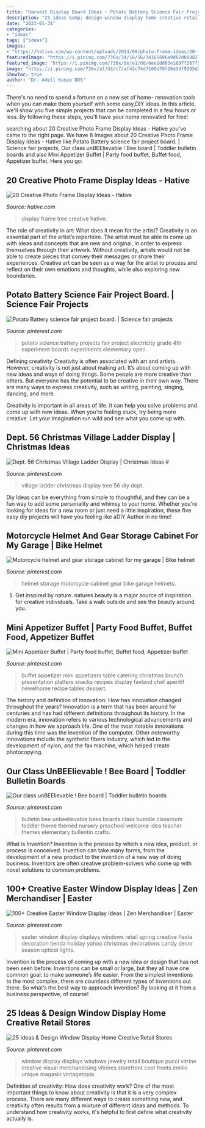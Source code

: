 ```yaml
---
title: "Harvest Display Board Ideas ~ Potato Battery Science Fair Project Board."
description: "25 ideas &amp; design window display home creative retail stores"
date: "2023-01-31"
categories:
- "ideas"
tags: ["ideas"]
images:
- "https://hative.com/wp-content/uploads/2014/08/photo-frame-ideas/20-family-tree-photo-wall-display.jpg"
featuredImage: "https://i.pinimg.com/736x/34/16/56/34165696a9d02d8698275908c484328d.jpg"
featured_image: "https://i.pinimg.com/736x/de/e1/dd/dee1dd63e1697f267f93d05584e47732.jpg"
image: "https://i.pinimg.com/736x/af/43/c7/af43c74d7160d70f26e34f9295d24f85.jpg"
ShowToc: true
author: "Dr. Adell Kunze DDS"
---
```



There's no need to spend a fortune on a new set of home- renovation tools when you can make them yourself with some easy,DIY ideas. In this article, we'll show you five simple projects that can be completed in a few hours or less. By following these steps, you'll have your home renovated for free!

	

		
searching about 20 Creative Photo Frame Display Ideas - Hative you've came to the right page. We have 8 Images about 20 Creative Photo Frame Display Ideas - Hative like Potato Battery science fair project board. | Science fair projects, Our class unBEElievable ! Bee board | Toddler bulletin boards and also Mini Appetizer Buffet | Party food buffet, Buffet food, Appetizer buffet. Here you go:
		
    
## 20 Creative Photo Frame Display Ideas - Hative

<img loading=lazy src="https://hative.com/wp-content/uploads/2014/08/photo-frame-ideas/20-family-tree-photo-wall-display.jpg" onerror="this.onerror=null;this.src='https://tse1.mm.bing.net/th?id=OIP.9u-bEtaRm0CBWyo45s35zwHaHa&amp;pid=15.1';" alt="20 Creative Photo Frame Display Ideas - Hative">

_Source: hative.com_

>display frame tree creative hative. 

	

The role of creativity in art: What does it mean for the artist?
Creativity is an essential part of the artist’s repertoire. The artist must be able to come up with ideas and concepts that are new and original, in order to express themselves through their artwork. Without creativity, artists would not be able to create pieces that convey their messages or share their experiences. Creative art can be seen as a way for the artist to process and reflect on their own emotions and thoughts, while also exploring new boundaries.

    
## Potato Battery Science Fair Project Board. | Science Fair Projects

<img loading=lazy src="https://i.pinimg.com/736x/34/16/56/34165696a9d02d8698275908c484328d.jpg" onerror="this.onerror=null;this.src='https://tse1.mm.bing.net/th?id=OIP.qYdK-yhL6xY3Busm4wawzQHaNK&amp;pid=15.1';" alt="Potato Battery science fair project board. | Science fair projects">

_Source: pinterest.com_

>potato science battery projects fair project electricity grade 4th experiment boards experiments elementary open. 

	

Defining creativity
Creativity is often associated with art and artists. However, creativity is not just about making art. It’s about coming up with new ideas and ways of doing things.
Some people are more creative than others. But everyone has the potential to be creative in their own way. There are many ways to express creativity, such as writing, painting, singing, dancing, and more.

Creativity is important in all areas of life. It can help you solve problems and come up with new ideas. When you’re feeling stuck, try being more creative. Let your imagination run wild and see what you come up with.

    
## Dept. 56 Christmas Village Ladder Display | Christmas Ideas #

<img loading=lazy src="https://i.pinimg.com/736x/af/43/c7/af43c74d7160d70f26e34f9295d24f85.jpg" onerror="this.onerror=null;this.src='https://tse4.mm.bing.net/th?id=OIP.Ld7u1IguIifNYXUesyS_oQHaJ3&amp;pid=15.1';" alt="Dept. 56 Christmas Village Ladder Display | Christmas Ideas #">

_Source: pinterest.com_

>village ladder christmas display tree 56 diy dept. 

	

Diy Ideas can be everything from simple to thoughtful, and they can be a fun way to add some personality and whimsy to your home. Whether you're looking for ideas for a new room or just need a little inspiration, these five easy diy projects will have you feeling like aDIY Author in no time!

    
## Motorcycle Helmet And Gear Storage Cabinet For My Garage | Bike Helmet

<img loading=lazy src="https://i.pinimg.com/736x/2c/55/d8/2c55d89e9d5f4e234ff5e1c7525d9938.jpg" onerror="this.onerror=null;this.src='https://tse3.mm.bing.net/th?id=OIP.Q2N44tCTOqRpWIKJfZEWeQHaJ3&amp;pid=15.1';" alt="Motorcycle helmet and gear storage cabinet for my garage | Bike helmet">

_Source: pinterest.com_

>helmet storage motorcycle cabinet gear bike garage helmets. 

	

1. Get inspired by nature. natures beauty is a major source of inspiration for creative individuals. Take a walk outside and see the beauty around you.

    
## Mini Appetizer Buffet | Party Food Buffet, Buffet Food, Appetizer Buffet

<img loading=lazy src="https://i.pinimg.com/736x/be/38/20/be3820d0d9f0951fce35a05376b5bda8.jpg" onerror="this.onerror=null;this.src='https://tse4.mm.bing.net/th?id=OIP.vsPCH4IXckjIXiP0FBtUfAHaJ3&amp;pid=15.1';" alt="Mini Appetizer Buffet | Party food buffet, Buffet food, Appetizer buffet">

_Source: pinterest.com_

>buffet appetizer mini appetizers table catering christmas brunch presentation platters snacks recipes display favland chef aperitif newelhome recipe tables dessert. 

	

The history and definition of innovation: How has innovation changed throughout the years?
Innovation is a term that has been around for centuries and has had different definitions throughout its history. In the modern era, innovation refers to various technological advancements and changes in how we approach life. One of the most notable innovations during this time was the invention of the computer. Other noteworthy innovations include the synthetic fibers industry, which led to the development of nylon, and the fax machine, which helped create photocopying.

    
## Our Class UnBEElievable ! Bee Board | Toddler Bulletin Boards

<img loading=lazy src="https://i.pinimg.com/736x/e1/61/f2/e161f290750677278f36d60e626dbe35--bee-bulletin-boards-bumble-bees.jpg" onerror="this.onerror=null;this.src='https://tse4.mm.bing.net/th?id=OIP.RrjBVFgdHpcdg7EWZFoWiQHaJ6&amp;pid=15.1';" alt="Our class unBEElievable ! Bee board | Toddler bulletin boards">

_Source: pinterest.com_

>bulletin bee unbeelievable bees boards class bumble classroom toddler theme themed nursery preschool welcome idea teacher themes elementary bullentin crafts. 

	

What is Invention?
Invention is the process by which a new idea, product, or process is conceived. Invention can take many forms, from the development of a new product to the invention of a new way of doing business. Inventors are often creative problem-solvers who come up with novel solutions to common problems.

    
## 100+ Creative Easter Window Display Ideas | Zen Merchandiser | Easter

<img loading=lazy src="https://i.pinimg.com/736x/61/d3/f4/61d3f4cc7261c37af63b3a7718a602cf.jpg" onerror="this.onerror=null;this.src='https://tse3.mm.bing.net/th?id=OIP.2tzDAFW1u4lcf4tztgUmoQHaKy&amp;pid=15.1';" alt="100+ Creative Easter Window Display Ideas | Zen Merchandiser | Easter">

_Source: pinterest.com_

>easter window display displays windows retail spring creative fiesta decoration tienda holiday yahoo christmas decorations candy decor season optical lights. 

	

Invention is the process of coming up with a new idea or design that has not been seen before. Inventions can be small or large, but they all have one common goal: to make someone’s life easier. From the simplest inventions to the most complex, there are countless different types of inventions out there. So what’s the best way to approach invention? By looking at it from a business perspective, of course!

    
## 25 Ideas &amp; Design Window Display Home Creative Retail Stores

<img loading=lazy src="https://i.pinimg.com/736x/de/e1/dd/dee1dd63e1697f267f93d05584e47732.jpg" onerror="this.onerror=null;this.src='https://tse4.mm.bing.net/th?id=OIP.n_8PW7lmo5yw_gPiu-ISkQHaLG&amp;pid=15.1';" alt="25 Ideas &amp; Design Window Display Home Creative Retail Stores">

_Source: pinterest.com_

>window display displays windows jewelry retail boutique pucci vitrine creative visual merchandising vitrines storefront cool fronts emilio unique magasin vintagetopia. 

	

Definition of creativity: How does creativity work?
One of the most important things to know about creativity is that it is a very complex process. There are many different ways to create something new, and creativity often results from a mixture of different ideas and methods. To understand how creativity works, it's helpful to first define what creativity actually is.


